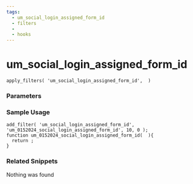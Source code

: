 ```yaml
---
tags: 
  - um_social_login_assigned_form_id
  - filters
  - 
  - hooks
---
```

# um\_social\_login\_assigned\_form\_id

``` php:no-line-numbers
apply_filters( 'um_social_login_assigned_form_id',  )
```
<div class='hook-sep'></div>

### Parameters

<div class='hook-sep'></div>



### Sample Usage

``` php:no-line-numbers
add_filter( 'um_social_login_assigned_form_id', 'um_0152024_social_login_assigned_form_id', 10, 0 );
function um_0152024_social_login_assigned_form_id(  ){
  return ;
}
```
<div class='hook-sep'></div>



### Related Snippets

Nothing was found

